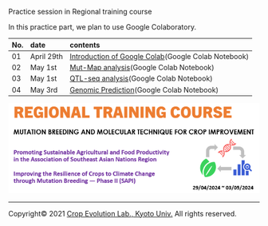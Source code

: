 <a name="section1">Practice session in Regional training course</a>

In this practice part, we plan to use Google Colaboratory.

| No. | date | contents |
|:---|:---|:---|
| 01 | April 29th | [Introduction of Google Colab](https://colab.research.google.com/github/CropEvol/FAO_practice/blob/master/textbook/GoogleColab.ipynb)(Google Colab Notebook) |
| 02 | May 1st | [Mut-Map analysis](https://colab.research.google.com/github/CropEvol/FAO_practice/blob/master/textbook/MutMap.ipynb)(Google Colab Notebook) |
| 03 | May 1st | [QTL-seq analysis](https://colab.research.google.com/github/CropEvol/FAO_practice/blob/master/textbook/QTL-seq.ipynb)(Google Colab Notebook) |
| 04 | May 3rd | [Genomic Prediction](https://colab.research.google.com/github/CropEvol/FAO_practice/blob/master/textbook/GenomicPrediction.ipynb)(Google Colab Notebook) |

![title](textbook/title.png)

---
Copyright&copy; 2021 [Crop Evolution Lab., Kyoto Univ.](http://www.crop-evolution.kais.kyoto-u.ac.jp/) All rights reserved.
